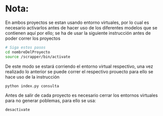 # Nota:

En ambos proyectos se estan usando entorno virtuales, por lo cual
es necesario activarlos antes de hacer uso de los diferentes modelos
que se contienen aquí por ello; se ha de usar la siguiente instrucción
antes de poder correr los proyectos

```bash
# Siga estos pasos
cd nombreDelProyecto
source /scrapper/bin/activate
```

De este modo se estará corriendo el entorno virtual respectivo, una
vez realizado lo anterior se puede correr el respectivo prouecto
para ello se hace uso de la instrucción

```bash
python index.py consulta
```

Antes de salir de cada proyecto es necesario cerrar los entornos
virtuales para no generar poblemas, para ello se usa:

```bash
desactivate
```
